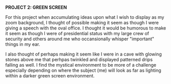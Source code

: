 **PROJECT 2: GREEN SCREEN**

For this project when accumulating ideas upon what I wish to display as my zoom background,
I thought of possible making it seem as though I were giving a speech with the oval office.
I thought it would be humorous to make it seem as though I were of presidential status with my
large crew of security and others around me who occansionally whisper "important" things in my 
ear.

I also thought of perhaps making it seem like I were in a cave with glowing stones above me that perhpas twinkled
and displayed patterned drips falling as well. I find the mystical environment to be more of a challenge especially depending on where the subject (me)
will look as far as lighting within a darker green screen environment. 
